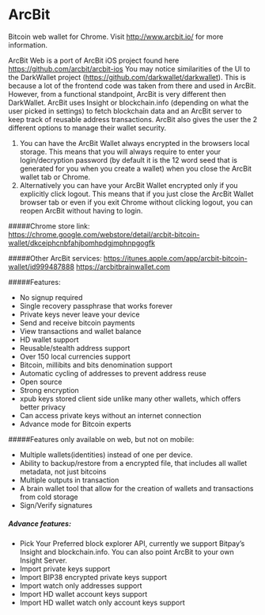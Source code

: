 ArcBit
===========
Bitcoin web wallet for Chrome. Visit http://www.arcbit.io/ for more information.


ArcBit Web is a port of ArcBit iOS project found here https://github.com/arcbit/arcbit-ios
You may notice similarities of the UI to the DarkWallet project (https://github.com/darkwallet/darkwallet). This is because a lot of the frontend code was taken from there and used in ArcBit. However, from a functional standpoint, ArcBit is very different then DarkWallet. ArcBit uses Insight or blockchain.info (depending on what the user picked in settings) to fetch blockchain data and an ArcBit server to keep track of reusable address transactions. ArcBit also gives the user the 2 different options to manage their wallet security.
1. You can have the ArcBit Wallet always encrypted in the browsers local storage. This means that you will always require to enter your login/decryption password (by default it is the 12 word seed that is generated for you when you create a wallet) when you close the ArcBit wallet tab or Chrome.
2. Alternatively you can have your ArcBit Wallet encrypted only if you explicitly click logout. This means that if you just close the ArcBit Wallet browser tab or even if you exit Chrome without clicking logout, you can reopen ArcBit without having to login.

#####Chrome store link:
https://chrome.google.com/webstore/detail/arcbit-bitcoin-wallet/dkceiphcnbfahjbomhpdgjmphnpgogfk

#####Other ArcBit services:
https://itunes.apple.com/app/arcbit-bitcoin-wallet/id999487888
https://arcbitbrainwallet.com

#####Features:
- No signup required
- Single recovery passphrase that works forever
- Private keys never leave your device
- Send and receive bitcoin payments
- View transactions and wallet balance
- HD wallet support
- Reusable/stealth address support
- Over 150 local currencies support
- Bitcoin, millibits and bits denomination support
- Automatic cycling of addresses to prevent address reuse
- Open source
- Strong encryption
- xpub keys stored client side unlike many other wallets, which offers better privacy
- Can access private keys without an internet connection
- Advance mode for Bitcoin experts


#####Features only available on web, but not on mobile:
- Multiple wallets(identities) instead of one per device.
- Ability to backup/restore from a encrypted file, that includes all wallet metadata, not just bitcoins
- Multiple outputs in transaction
- A brain wallet tool that allow for the creation of wallets and transactions from cold storage
- Sign/Verify signatures

##### Advance features:
- Pick Your Preferred block explorer API, currently we support Bitpay’s Insight and blockchain.info. You can also point ArcBit to your own Insight Server.
- Import private keys support
- Import BIP38 encrypted private keys support
- Import watch only addresses support
- Import HD wallet account keys support
- Import HD wallet watch only account keys support
